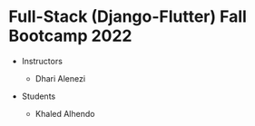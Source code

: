 # Full-Stack (Django-Flutter) Fall Bootcamp 2022

- Instructors

  - Dhari Alenezi

- Students
  - Khaled Alhendo
